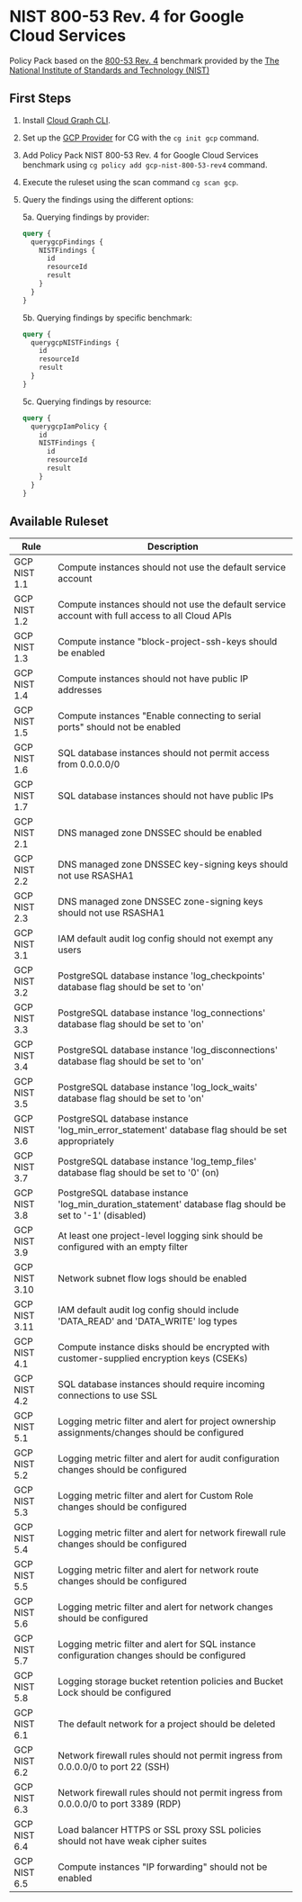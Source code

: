 # NIST 800-53 Rev. 4 for Google Cloud Services

Policy Pack based on the [800-53 Rev. 4](https://csrc.nist.gov/publications/detail/sp/800-53/rev-4/archive/2015-01-22) benchmark provided by the [The National Institute of Standards and Technology (NIST)](https://www.nist.gov)

## First Steps

1. Install [Cloud Graph CLI](https://docs.cloudgraph.dev/quick-start).
2. Set up the [GCP Provider](https://www.npmjs.com/package/@cloudgraph/cg-provider-gcp) for CG with the `cg init gcp` command.
3. Add Policy Pack NIST 800-53 Rev. 4 for Google Cloud Services benchmark using `cg policy add gcp-nist-800-53-rev4` command.
4. Execute the ruleset using the scan command `cg scan gcp`.
5. Query the findings using the different options:

   5a. Querying findings by provider:

   ```graphql
   query {
     querygcpFindings {
       NISTFindings {
         id
         resourceId
         result
       }
     }
   }
   ```

   5b. Querying findings by specific benchmark:

   ```graphql
   query {
     querygcpNISTFindings {
       id
       resourceId
       result
     }
   }
   ```

   5c. Querying findings by resource:

   ```graphql
   query {
     querygcpIamPolicy {
       id
       NISTFindings {
         id
         resourceId
         result
       }
     }
   }
   ```

## Available Ruleset

| Rule          | Description                                                                                                                        |
| ------------- | ---------------------------------------------------------------------------------------------------------------------------------- |
| GCP NIST 1.1  | Compute instances should not use the default service account                                                                       |
| GCP NIST 1.2  | Compute instances should not use the default service account with full access to all Cloud APIs                                    |
| GCP NIST 1.3  | Compute instance "block-project-ssh-keys should be enabled                                                                         |
| GCP NIST 1.4  | Compute instances should not have public IP addresses                                                                              |
| GCP NIST 1.5  | Compute instances "Enable connecting to serial ports" should not be enabled                                                        |
| GCP NIST 1.6  | SQL database instances should not permit access from 0.0.0.0/0                                                                     |
| GCP NIST 1.7  | SQL database instances should not have public IPs                                                                                  |
| GCP NIST 2.1  | DNS managed zone DNSSEC should be enabled                                                                                          |
| GCP NIST 2.2  | DNS managed zone DNSSEC key-signing keys should not use RSASHA1                                                                    |
| GCP NIST 2.3  | DNS managed zone DNSSEC zone-signing keys should not use RSASHA1                                                                   |
| GCP NIST 3.1  | IAM default audit log config should not exempt any users                                                                           |
| GCP NIST 3.2  | PostgreSQL database instance 'log_checkpoints' database flag should be set to 'on'                                                 |
| GCP NIST 3.3  | PostgreSQL database instance 'log_connections' database flag should be set to 'on'                                                 |
| GCP NIST 3.4  | PostgreSQL database instance 'log_disconnections' database flag should be set to 'on'                                              |
| GCP NIST 3.5  | PostgreSQL database instance 'log_lock_waits' database flag should be set to 'on'                                                  |
| GCP NIST 3.6  | PostgreSQL database instance 'log_min_error_statement' database flag should be set appropriately                                   |
| GCP NIST 3.7  | PostgreSQL database instance 'log_temp_files' database flag should be set to '0' (on)                                              |
| GCP NIST 3.8  | PostgreSQL database instance 'log_min_duration_statement' database flag should be set to '-1' (disabled)                           |
| GCP NIST 3.9  | At least one project-level logging sink should be configured with an empty filter                                                  |
| GCP NIST 3.10 | Network subnet flow logs should be enabled                                                                                         |
| GCP NIST 3.11 | IAM default audit log config should include 'DATA_READ' and 'DATA_WRITE' log types                                                 |
| GCP NIST 4.1  | Compute instance disks should be encrypted with customer-supplied encryption keys (CSEKs)                                          |
| GCP NIST 4.2  | SQL database instances should require incoming connections to use SSL                                                              |
| GCP NIST 5.1  | Logging metric filter and alert for project ownership assignments/changes should be configured                                     |
| GCP NIST 5.2  | Logging metric filter and alert for audit configuration changes should be configured                                               |
| GCP NIST 5.3  | Logging metric filter and alert for Custom Role changes should be configured                                                       |
| GCP NIST 5.4  | Logging metric filter and alert for network firewall rule changes should be configured                                             |
| GCP NIST 5.5  | Logging metric filter and alert for network route changes should be configured                                                     |
| GCP NIST 5.6  | Logging metric filter and alert for network changes should be configured                                                           |
| GCP NIST 5.7  | Logging metric filter and alert for SQL instance configuration changes should be configured                                        |
| GCP NIST 5.8  | Logging storage bucket retention policies and Bucket Lock should be configured                                                     |
| GCP NIST 6.1  | The default network for a project should be deleted                                                                                |
| GCP NIST 6.2  | Network firewall rules should not permit ingress from 0.0.0.0/0 to port 22 (SSH)                                                   |
| GCP NIST 6.3  | Network firewall rules should not permit ingress from 0.0.0.0/0 to port 3389 (RDP)                                                 |
| GCP NIST 6.4  | Load balancer HTTPS or SSL proxy SSL policies should not have weak cipher suites                                                   |
| GCP NIST 6.5  | Compute instances "IP forwarding" should not be enabled                                                                            |

